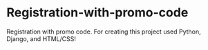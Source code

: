 # Registration-with-promo-code
Registration with promo code. For creating this project used Python, Django, and HTML/CSS!
